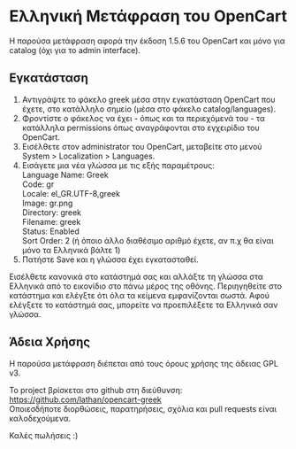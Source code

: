 Ελληνική Μετάφραση του OpenCart
===============================

Η παρούσα μετάφραση αφορά την έκδοση 1.5.6 του OpenCart και μόνο για catalog (όχι για το admin interface).
  
Εγκατάσταση
-----------
1. Αντιγράψτε το φάκελο greek μέσα στην εγκατάσταση OpenCart που έχετε, στο κατάλληλο σημείο
  (μέσα στο φάκελο catalog/languages).
2. Φροντίστε ο φάκελος να έχει - όπως και τα περιεχόμενά του - τα κατάλληλα permissions
  όπως αναγράφονται στο εγχειρίδιο του OpenCart.
3. Εισέλθετε στον administrator του OpenCart, μεταβείτε στο μενού System > Localization > Languages.
4. Εισάγετε μια νέα γλώσσα με τις εξής παραμέτρους:  
  Language Name: Greek  
  Code: gr  
  Locale: el_GR.UTF-8,greek  
  Image: gr.png  
  Directory: greek  
  Filename: greek  
  Status: Enabled  
  Sort Order: 2 (ή όποιο άλλο διαθέσιμο αριθμό έχετε, αν π.χ θα είναι μόνο τα Ελληνικά βάλτε 1)
5. Πατήστε Save και η γλώσσα έχει εγκατασταθεί.

  Εισέλθετε κανονικά στο κατάστημά σας και αλλάξτε τη γλώσσα στα Ελληνικά από το εικονίδιο στο πάνω μέρος
της οθόνης. Περιηγηθείτε στο κατάστημα και ελέγξτε ότι όλα τα κείμενα εμφανίζονται σωστά. Αφού ελέγξετε
το κατάστημά σας, μπορείτε να προεπιλέξετε τα Ελληνικά σαν γλώσσα.

Άδεια Χρήσης
------------
  Η παρούσα μετάφραση διέπεται από τους όρους χρήσης της άδειας  GPL v3.

  Το project βρίσκεται στο github στη διεύθυνση:
  https://github.com/lathan/opencart-greek  
  Οποιεσδήποτε διορθώσεις, παρατηρήσεις, σχόλια και pull requests είναι καλοδεχούμενα.


  Καλές πωλήσεις :)
